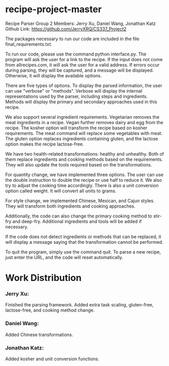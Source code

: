 # recipe-project-master
Recipe Parser
Group 2
Members: Jerry Xu, Daniel Wang, Jonathan Katz
Github Link: https://github.com/JerryXRQ/CS337_Project2

The packages necessary to run our code are included in the file final_requirements.txt.

To run our code, please use the command python interface.py. The program will ask the user for a link to the recipe. If the input does not come from allrecipes.com, it will ask the user for a valid address. If errors occur during parsing, they will be captured, and a message will be displayed. Otherwise, it will display the available options.

There are five types of options. To display the parsed information, the user can use "verbose" or "methods". Verbose will display the internal representations used by the parser, including steps and ingredients. Methods will display the primary and secondary approaches used in this recipe.

We also support several ingredient requirements. Vegetarian removes the meat ingredients in a recipe. Vegan further removes dairy and egg from the recipe. The kosher option will transform the recipe based on kosher requirements. The meat command will replace some vegetables with meat. The gluten option replaces ingredients containing gluten, and the lactose option makes the recipe lactose-free.

We have two health-related transformations: healthy and unhealthy. Both of them replace ingredients and cooking methods based on the requirements. They will also update the tools required based on the transformations.

For quantity change, we have implemented three options. The user can use the double instruction to double the recipe or use half to reduce it. We also try to adjust the cooking time accordingly. There is also a unit conversion option called weight. It will convert all units to grams.

For style change, we implemented Chinese, Mexican, and Cajun styles. They will transform both ingredients and cooking approaches.

Additionally, the code can also change the primary cooking method to stir-fry and deep-fry. Additional ingredients and tools will be added if necessary.

If the code does not detect ingredients or methods that can be replaced, it will display a message saying that the transformation cannot be performed.

To quit the program, simply use the command quit. To parse a new recipe, just enter the URL, and the code will reset automatically.


# Work Distribution


### Jerry Xu:
Finished the parsing framework.
Added extra task scaling, gluten-free, lactose-free, and cooking method change.



### Daniel Wang:
Added Chinese transformations.



### Jonathan Katz:
Added kosher and unit conversion functions.
